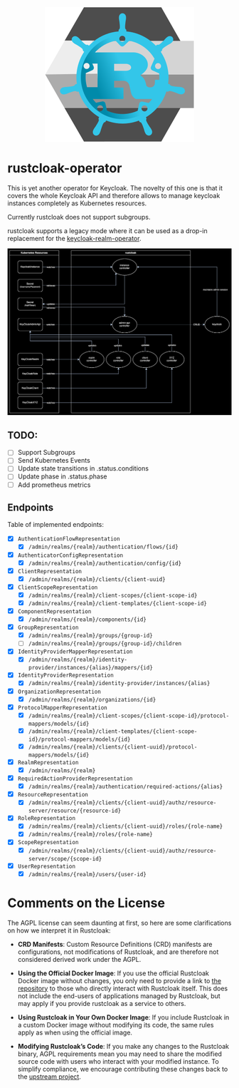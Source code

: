 <div align=center>
<img src=icon.svg>
</div>

# rustcloak-operator

This is yet another operator for Keycloak. The novelty of this one is
that it covers the whole Keycloak API and therefore allows to manage
keycloak instances completely as Kubernetes resources.

Currently rustcloak does not support subgroups.

rustcloak supports a legacy mode where it can be used as a drop-in
replacement for the
[keycloak-realm-operator](https://github.com/keycloak/keycloak-realm-operator).

![Architecture](./arch.svg)

## TODO:

* [ ] Support Subgroups
* [ ] Send Kubernetes Events
* [ ] Update state transitions in .status.conditions
* [ ] Update phase in .status.phase
* [ ] Add prometheus metrics

## Endpoints

Table of implemented endpoints:

* [x] `AuthenticationFlowRepresentation`
  * [x] `/admin/realms/{realm}/authentication/flows/{id}`

* [x] `AuthenticatorConfigRepresentation`
  * [x] `/admin/realms/{realm}/authentication/config/{id}`

* [x] `ClientRepresentation`
  * [x] `/admin/realms/{realm}/clients/{client-uuid}`

* [x] `ClientScopeRepresentation`
  * [x] `/admin/realms/{realm}/client-scopes/{client-scope-id}`
  * [x] `/admin/realms/{realm}/client-templates/{client-scope-id}`

* [x] `ComponentRepresentation`
  * [x] `/admin/realms/{realm}/components/{id}`

* [x] `GroupRepresentation`
  * [x] `/admin/realms/{realm}/groups/{group-id}`
  * [ ] `/admin/realms/{realm}/groups/{group-id}/children`

* [x] `IdentityProviderMapperRepresentation`
  * [x] `/admin/realms/{realm}/identity-provider/instances/{alias}/mappers/{id}`

* [x] `IdentityProviderRepresentation`
  * [x] `/admin/realms/{realm}/identity-provider/instances/{alias}`

* [x] `OrganizationRepresentation`
  * [x] `/admin/realms/{realm}/organizations/{id}`

* [x] `ProtocolMapperRepresentation`
  * [x] `/admin/realms/{realm}/client-scopes/{client-scope-id}/protocol-mappers/models/{id}`
  * [x] `/admin/realms/{realm}/client-templates/{client-scope-id}/protocol-mappers/models/{id}`
  * [x] `/admin/realms/{realm}/clients/{client-uuid}/protocol-mappers/models/{id}`

* [x] `RealmRepresentation`
  * [x] `/admin/realms/{realm}`

* [x] `RequiredActionProviderRepresentation`
  * [x] `/admin/realms/{realm}/authentication/required-actions/{alias}`

* [x] `ResourceRepresentation`
  * [x] `/admin/realms/{realm}/clients/{client-uuid}/authz/resource-server/resource/{resource-id}`

* [x] `RoleRepresentation`
  * [x] `/admin/realms/{realm}/clients/{client-uuid}/roles/{role-name}`
  * [x] `/admin/realms/{realm}/roles/{role-name}`

* [x] `ScopeRepresentation`
  * [x] `/admin/realms/{realm}/clients/{client-uuid}/authz/resource-server/scope/{scope-id}`

* [x] `UserRepresentation`
  * [x] `/admin/realms/{realm}/users/{user-id}`

# Comments on the License

The AGPL license can seem daunting at first, so here are some
clarifications on how we interpret it in Rustcloak:

* **CRD Manifests**: Custom Resource Definitions (CRD) manifests are
  configurations, not modifications of Rustcloak, and are therefore not
  considered derived work under the AGPL.

* **Using the Official Docker Image**: If you use the official
  Rustcloak Docker image without changes, you only need to provide a link
  to [the repository](https://github.com/withlazers/rustcloak-operator)
  to those who directly interact with Rustcloak itself. This does not
  include the end-users of applications managed by Rustcloak, but may apply
  if you provide rustcloak as a service to others.

* **Using Rustcloak in Your Own Docker Image**: If you include
  Rustcloak in a custom Docker image without modifying its code, the same
  rules apply as when using the official image.

* **Modifying Rustcloak’s Code**: If you make any changes to the
  Rustcloak binary, AGPL requirements mean you may need to share the
  modified source code with users who interact with your modified
  instance. To simplify compliance, we encourage contributing these
  changes back to the [upstream project](https://github.com/withlazers/rustcloak-operator).
